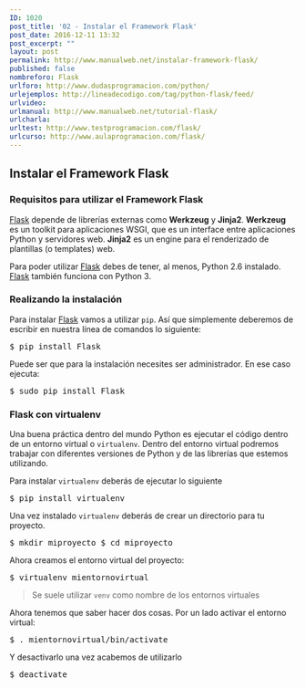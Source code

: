 ```yaml
---
ID: 1020
post_title: '02 - Instalar el Framework Flask'
post_date: 2016-12-11 13:32
post_excerpt: ""
layout: post
permalink: http://www.manualweb.net/instalar-framework-flask/
published: false
nombreforo: Flask
urlforo: http://www.dudasprogramacion.com/python/
urlejemplos: http://lineadecodigo.com/tag/python-flask/feed/
urlvideo:
urlmanual: http://www.manualweb.net/tutorial-flask/
urlcharla:
urltest: http://www.testprogramacion.com/flask/
urlcurso: http://www.aulaprogramacion.com/flask/
---
```


## Instalar el Framework Flask

### Requisitos para utilizar el Framework Flask
[Flask][1] depende de librerías externas como **Werkzeug** y **Jinja2**. **Werkzeug** es un toolkit para aplicaciones WSGI, que es un interface entre aplicaciones Python y servidores web. **Jinja2** es un engine para el renderizado de plantillas (o templates) web.

Para poder utilizar [Flask][1] debes de tener, al menos, Python 2.6 instalado. [Flask][1] también funciona con Python 3.


### Realizando la instalación
Para instalar [Flask][1] vamos a utilizar <code>pip</code>. Así que simplemente deberemos de escribir en nuestra línea de comandos lo siguiente:

<kbd>$ pip install Flask</kbd>

Puede ser que para la instalación necesites ser administrador. En ese caso ejecuta:

<kbd>$ sudo pip install Flask</kbd>

### Flask con virtualenv
Una buena práctica dentro del mundo Python es ejecutar el código dentro de un entorno virtual o <code>virtualenv</code>. Dentro del entorno virtual podremos trabajar con diferentes versiones de Python y de las librerías que estemos utilizando.

Para instalar <code>virtualenv</code> deberás de ejecutar lo siguiente

<kbd>$ pip install virtualenv</kbd>

Una vez instalado <code>virtualenv</code> deberás de crear un directorio para tu proyecto.

<kbd>$ mkdir miproyecto
$ cd miproyecto</kbd>

Ahora creamos el entorno virtual del proyecto:

<kbd>$ virtualenv mientornovirtual</kbd>

> Se suele utilizar <code>venv</code> como nombre de los entornos virtuales

Ahora tenemos que saber hacer dos cosas. Por un lado activar el entorno virtual:

<kbd>$ . mientornovirtual/bin/activate</kbd>

Y desactivarlo una vez acabemos de utilizarlo

<kbd>$ deactivate</kbd>  


[1]: http://www.manualweb.net/tutorial-flask/
